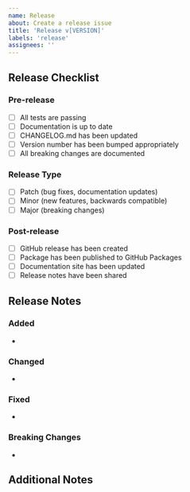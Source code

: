 ```yaml
---
name: Release
about: Create a release issue
title: 'Release v[VERSION]'
labels: 'release'
assignees: ''
---
```


## Release Checklist

### Pre-release
- [ ] All tests are passing
- [ ] Documentation is up to date
- [ ] CHANGELOG.md has been updated
- [ ] Version number has been bumped appropriately
- [ ] All breaking changes are documented

### Release Type
- [ ] Patch (bug fixes, documentation updates)
- [ ] Minor (new features, backwards compatible)
- [ ] Major (breaking changes)

### Post-release
- [ ] GitHub release has been created
- [ ] Package has been published to GitHub Packages
- [ ] Documentation site has been updated
- [ ] Release notes have been shared

## Release Notes

### Added
- 

### Changed
- 

### Fixed
- 

### Breaking Changes
- 

## Additional Notes
